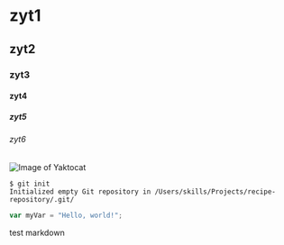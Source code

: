 # zyt1
## zyt2
### zyt3
#### zyt4
##### zyt5
###### zyt6

![Image of Yaktocat](https://octodex.github.com/images/yaktocat.png)

```
$ git init
Initialized empty Git repository in /Users/skills/Projects/recipe-repository/.git/
```

``` javascript
var myVar = "Hello, world!";
```

test markdown

